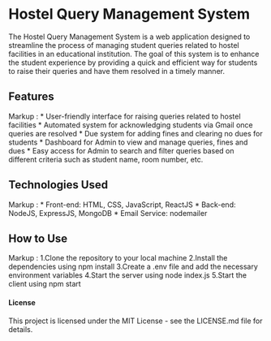 # Hostel Query Management System
The Hostel Query Management System is a web application designed to streamline the process of managing student queries related to hostel facilities in an educational institution. The goal of this system is to enhance the student experience by providing a quick and efficient way for students to raise their queries and have them resolved in a timely manner.

## Features
 Markup : * User-friendly interface for raising queries related to hostel facilities
          * Automated system for acknowledging students via Gmail once queries are resolved
          * Due system for adding fines and clearing no dues for students
          * Dashboard for Admin to view and manage queries, fines and dues
          * Easy access for Admin to search and filter queries based on different criteria such as student name, room number, etc.
            
## Technologies Used
Markup : * Front-end: HTML, CSS, JavaScript, ReactJS
         * Back-end: NodeJS, ExpressJS, MongoDB
         * Email Service: nodemailer

## How to Use
 Markup : 1.Clone the repository to your local machine
          2.Install the dependencies using npm install
          3.Create a .env file and add the necessary environment variables
          4.Start the server using node index.js
          5.Start the client using npm start
#### License
This project is licensed under the MIT License - see the LICENSE.md file for details.
